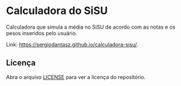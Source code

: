 # Calculadora do SiSU

Calculadora que simula a média no SiSU de acordo com as notas e os pesos inseridos pelo usuário.

Link: <https://sergiodantasz.github.io/calculadora-sisu/>.

## Licença

Abra o arquivo [LICENSE](./LICENSE) para ver a licença do repositório.
